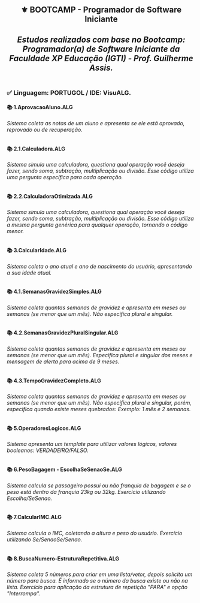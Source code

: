 <h2 align="center">⚜️ BOOTCAMP - Programador de Software Iniciante
<i><h4 align="center">Estudos realizados com base no Bootcamp: Programador(a) de Software Iniciante da Faculdade XP Educação (IGTI) - Prof. Guilherme Assis.</i> 

##

### ✅ Linguagem: PORTUGOL / IDE: VisuALG.

<h4>📚 1.AprovacaoAluno.ALG</h4>

<h6>Sistema coleta as notas de um aluno e apresenta se ele está aprovado, reprovado ou de recuperação.</h6>

<h4>📚 2.1.Calculadora.ALG</h4>

<h6>Sistema simula uma calculadora, questiona qual operação você deseja fazer, sendo soma, subtração, multiplicação ou divisão. Esse código utiliza uma pergunta específica para cada operação.</h6>

<h4>📚 2.2.CalculadoraOtimizada.ALG</h4>

<h6>Sistema simula uma calculadora, questiona qual operação você deseja fazer, sendo soma, subtração, multiplicação ou divisão. Esse código utiliza a mesma pergunta genérica para qualquer operação, tornando o código menor.</h6>

<h4>📚 3.CalcularIdade.ALG</h4>

<h6>Sistema coleta o ano atual e ano de nascimento do usuário, apresentando a sua idade atual.</h6>

<h4>📚 4.1.SemanasGravidezSimples.ALG</h4>

<h6>Sistema coleta quantas semanas de gravidez e apresenta em meses ou semanas (se menor que um mês). Não especifica plural e singular.</h6>

<h4>📚 4.2.SemanasGravidezPluralSingular.ALG</h4>

<h6>Sistema coleta quantas semanas de gravidez e apresenta em meses ou semanas (se menor que um mês). Especifica plural e singular dos meses e mensagem de alerta para acima de 9 meses.</h6>

<h4>📚 4.3.TempoGravidezCompleto.ALG</h4>

<h6>Sistema coleta quantas semanas de gravidez e apresenta em meses ou semanas (se menor que um mês). Não especifica plural e singular, porém, especifica quando existe meses quebrados: Exemplo: 1 mês e 2 semanas.</h6>

<h4>📚 5.OperadoresLogicos.ALG</h4>

<h6>Sistema apresenta um template para utilizar valores lógicos, valores booleanos: VERDADEIRO/FALSO.</h6>

<h4>📚 6.PesoBagagem - EscolhaSeSenaoSe.ALG</h4>

<h6>Sistema calcula se passageiro possui ou não franquia de bagagem e se o peso está dentro da franquia 23kg ou 32kg. Exercício utilizando Escolha/SeSenao.</h6>

<h4>📚 7.CalcularIMC.ALG</h4>

<h6>Sistema calcula o IMC, coletando a altura e peso do usuário. Exercício utilizando Se/SenaoSe/Senao.</h6>

<h4>📚 8.BuscaNumero-EstruturaRepetitiva.ALG</h4>

<h6>Sistema coleta 5 números para criar em uma lista/vetor, depois solicita um número para busca. É informado se o número da busca existe ou não na lista. Exercício para aplicação da estrutura de repetição "PARA" e opção "Interrompa".</h6>

